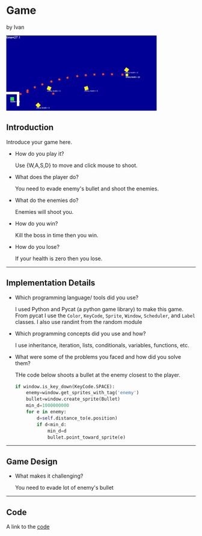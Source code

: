 <link rel="stylesheet" type="text/css" media="all" href="style.css" />

# Game
by Ivan

![game](vid_small.gif)

## Introduction


Introduce your game here.

- How do you play it?

    Use {W,A,S,D} to move and click mouse to shoot.

- What does the player do?

    You need to evade enemy's bullet and shoot the enemies.

- What do the enemies do?

    Enemies will shoot you.

- How do you win?

    Kill the boss in time then you win.

- How do you lose?

    If your health is zero then you lose.


---

## Implementation Details

- Which programming language/ tools did you use?

    I used Python and Pycat (a python game library) to make this game.
    From pycat I use the ``Color``, ``KeyCode``, ``Sprite``, ``Window``, ``Scheduler``, and ``Label`` classes.
    I also use randint from the random module

- Which programming concepts did you use and how?

    I use inheritance, iteration, lists, conditionals, variables, functions, etc.

- What were some of the problems you faced and how did you solve them?

    THe code below shoots a bullet at the enemy closest to the player.

    ``` Python
    if window.is_key_down(KeyCode.SPACE):
        enemy=window.get_sprites_with_tag('enemy')
        bullet=window.create_sprite(Bullet)
        min_d=1000000000
        for e in enemy:
            d=self.distance_to(e.position)
            if d<min_d:
                min_d=d
                bullet.point_toward_sprite(e)
    ```

---

## Game Design

- What makes it challenging?

    You need to evade lot of enemy's bullet
---

## Code

A link to the [code](https://github.com/iiiiivan/python-class-0/blob/main/L14/l14.py)
